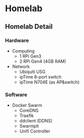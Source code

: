 # Homelab

## Homelab Detail

### Hardware

* Computing
  * 1 RPi Gen3
  * 2 RPi Gen4 \(4GB RAM\)
* Network
  * Ubiquiti USG
  * ipTime 8-port switch
  * ipTime N704E \(as AP&switch\)

### Software

* Docker Swarm
  * CoreDNS
  * Traefik
  * ddclient \(DDNS\)
  * Swarmpit
  * Unifi Controller


